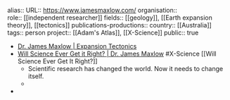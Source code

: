 alias::
URL:: https://www.jamesmaxlow.com/
organisation::  
role:: [[independent researcher]] 
fields:: [[geology]], [[Earth expansion theory]], [[tectonics]] 
publications-productions:: 
country:: [[Australia]] 
tags:: person
project:: [[Adam's Atlas]], [[X-Science]] 
public:: true

- [Dr. James Maxlow | Expansion Tectonics](https://www.jamesmaxlow.com/)
- [Will Science Ever Get it Right? | Dr. James Maxlow](https://www.jamesmaxlow.com/will-science-ever-get-it-right/) #X-Science [[Will Science Ever Get It Right?]]
	- Scientific research has changed the world. Now it needs to change itself.
	-
-